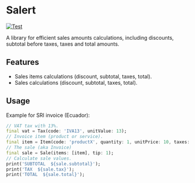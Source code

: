 # Salert

[![Test](https://github.com/h4j4x/salert/actions/workflows/test.yml/badge.svg)](https://github.com/h4j4x/salert/actions/workflows/test.yml)

A library for efficient sales amounts calculations, including discounts, subtotal before taxes, taxes and total amounts.

## Features

- Sales items calculations (discount, subtotal, taxes, total).
- Sales calculations (discount, subtotal, taxes, total).

## Usage

Example for SRI invoice (Ecuador):

```dart
// VAT tax with 13%.
final vat = Tax(code: 'IVA13', unitValue: 13);
// Invoice item (product or service).
final item = Item(code: 'productX', quantity: 1, unitPrice: 10, taxes: [vat]);
// The sale (aka Invoice)
final sale = Sale(items: [item], tip: 1);
// Calculate sale values.
print('SUBTOTAL  ${sale.subtotal}');
print('TAX  ${sale.tax}');
print('TOTAL  ${sale.total}');
```
